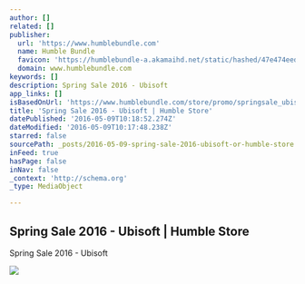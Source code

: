 ```yaml
---
author: []
related: []
publisher:
  url: 'https://www.humblebundle.com'
  name: Humble Bundle
  favicon: 'https://humblebundle-a.akamaihd.net/static/hashed/47e474eed38083df699b7dfd8d29d575e3398f1e.ico'
  domain: www.humblebundle.com
keywords: []
description: Spring Sale 2016 - Ubisoft
app_links: []
isBasedOnUrl: 'https://www.humblebundle.com/store/promo/springsale_ubisoft/'
title: 'Spring Sale 2016 - Ubisoft | Humble Store'
datePublished: '2016-05-09T10:18:52.274Z'
dateModified: '2016-05-09T10:17:48.238Z'
starred: false
sourcePath: _posts/2016-05-09-spring-sale-2016-ubisoft-or-humble-store.md
inFeed: true
hasPage: false
inNav: false
_context: 'http://schema.org'
_type: MediaObject

---
```

<article style=""><h1>Spring Sale 2016 - Ubisoft | Humble Store</h1><p>Spring Sale 2016 - Ubisoft</p><img src="https://humblebundle.imgix.net/misc/files/hashed/fdac58faba94ace07a98a9f377b1205bc2ec6a34.jpg?auto=format&amp;fit=crop&amp;h=392&amp;w=622&amp;ixlib=python-0.2.0&amp;s=96b164681c3fa74898ef7fbaa054a681" /></article>